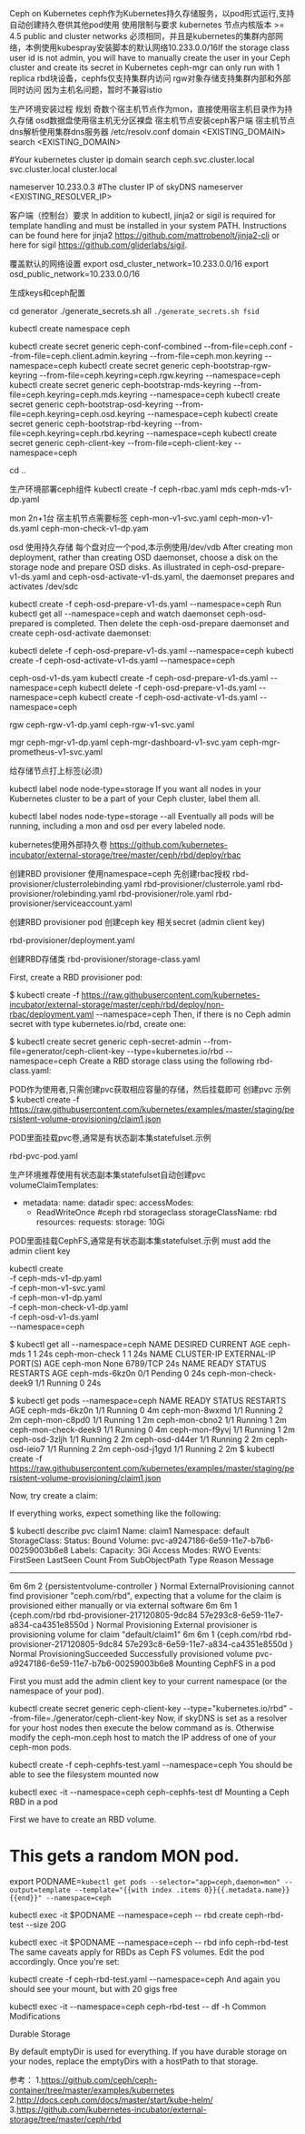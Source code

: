 Ceph on Kubernetes
ceph作为Kubernetes持久存储服务，以pod形式运行,支持自动创建持久卷供其他pod使用
使用限制与要求
kubernetes 节点内核版本 >= 4.5
public and cluster networks 必须相同，并且是kubernetes的集群内部网络，本例使用kubespray安装脚本的默认网络10.233.0.0/16If the storage class user id is not admin, you will have to manually create the user in your Ceph cluster and create its secret in Kubernetes
ceph-mgr can only run with 1 replica
rbd块设备，cephfs仅支持集群内访问
rgw对象存储支持集群内部和外部同时访问
因为主机名问题，暂时不兼容istio

生产环境安装过程
规划
奇数个宿主机节点作为mon，直接使用宿主机目录作为持久存储
osd数据盘使用宿主机无分区裸盘
宿主机节点安装ceph客户端
宿主机节点dns解析使用集群dns服务器
/etc/resolv.conf
domain <EXISTING_DOMAIN>
search <EXISTING_DOMAIN>

#Your kubernetes cluster ip domain
search ceph.svc.cluster.local svc.cluster.local cluster.local

nameserver 10.233.0.3     #The cluster IP of skyDNS
nameserver <EXISTING_RESOLVER_IP>

客户端（控制台）要求
In addition to kubectl, jinja2 or sigil is required for template handling and must be installed in your system PATH. Instructions can be found here for jinja2 https://github.com/mattrobenolt/jinja2-cli or here for sigil https://github.com/gliderlabs/sigil.

覆盖默认的网络设置
export osd_cluster_network=10.233.0.0/16
export osd_public_network=10.233.0.0/16

生成keys和ceph配置

cd generator
./generate_secrets.sh all `./generate_secrets.sh fsid`

kubectl create namespace ceph

kubectl create secret generic ceph-conf-combined --from-file=ceph.conf --from-file=ceph.client.admin.keyring --from-file=ceph.mon.keyring --namespace=ceph
kubectl create secret generic ceph-bootstrap-rgw-keyring --from-file=ceph.keyring=ceph.rgw.keyring --namespace=ceph
kubectl create secret generic ceph-bootstrap-mds-keyring --from-file=ceph.keyring=ceph.mds.keyring --namespace=ceph
kubectl create secret generic ceph-bootstrap-osd-keyring --from-file=ceph.keyring=ceph.osd.keyring --namespace=ceph
kubectl create secret generic ceph-bootstrap-rbd-keyring --from-file=ceph.keyring=ceph.rbd.keyring --namespace=ceph
kubectl create secret generic ceph-client-key --from-file=ceph-client-key --namespace=ceph

cd ..

生产环境部署ceph组件
kubectl create -f ceph-rbac.yaml
mds
ceph-mds-v1-dp.yaml

mon
2n+1台 宿主机节点需要标签
ceph-mon-v1-svc.yaml
ceph-mon-v1-ds.yaml
ceph-mon-check-v1-dp.yam

osd 使用持久存储
每个盘对应一个pod,本示例使用/dev/vdb
After creating mon deployment, rather than creating OSD daemonset, choose a disk on the storage node and prepare OSD disks. As illustrated in ceph-osd-prepare-v1-ds.yaml and ceph-osd-activate-v1-ds.yaml, the daemonset prepares and activates /dev/sdc

kubectl create -f ceph-osd-prepare-v1-ds.yaml --namespace=ceph
Run kubectl get all --namespace=ceph and watch daemonset ceph-osd-prepared is completed. Then delete the ceph-osd-prepare daemonset and create ceph-osd-activate daemonset:

kubectl delete -f ceph-osd-prepare-v1-ds.yaml --namespace=ceph
kubectl create -f ceph-osd-activate-v1-ds.yaml --namespace=ceph

ceph-osd-v1-ds.yam
kubectl create -f ceph-osd-prepare-v1-ds.yaml --namespace=ceph
kubectl delete -f ceph-osd-prepare-v1-ds.yaml --namespace=ceph
kubectl create -f ceph-osd-activate-v1-ds.yaml --namespace=ceph

rgw
ceph-rgw-v1-dp.yaml
ceph-rgw-v1-svc.yaml


mgr
ceph-mgr-v1-dp.yaml
ceph-mgr-dashboard-v1-svc.yam
ceph-mgr-prometheus-v1-svc.yaml

给存储节点打上标签(必须)

kubectl label node <nodename> node-type=storage
If you want all nodes in your Kubernetes cluster to be a part of your Ceph cluster, label them all.

kubectl label nodes node-type=storage --all
Eventually all pods will be running, including a mon and osd per every labeled node.

kubernetes使用外部持久卷
https://github.com/kubernetes-incubator/external-storage/tree/master/ceph/rbd/deploy/rbac

创建RBD provisioner 使用namespace=ceph
先创建rbac授权
rbd-provisioner/clusterrolebinding.yaml
rbd-provisioner/clusterrole.yaml
rbd-provisioner/rolebinding.yaml
rbd-provisioner/role.yaml
rbd-provisioner/serviceaccount.yaml

创建RBD provisioner pod
创建ceph key 相关secret (admin client key)

rbd-provisioner/deployment.yaml

创建RBD存储类
rbd-provisioner/storage-class.yaml


First, create a RBD provisioner pod:

$ kubectl create -f https://raw.githubusercontent.com/kubernetes-incubator/external-storage/master/ceph/rbd/deploy/non-rbac/deployment.yaml --namespace=ceph
Then, if there is no Ceph admin secret with type kubernetes.io/rbd, create one:

$ kubectl create secret generic ceph-secret-admin --from-file=generator/ceph-client-key --type=kubernetes.io/rbd --namespace=ceph
Create a RBD storage class using the following rbd-class.yaml:

POD作为使用者,只需创建pvc获取相应容量的存储，然后挂载即可
创建pvc 示例
$ kubectl create -f https://raw.githubusercontent.com/kubernetes/examples/master/staging/persistent-volume-provisioning/claim1.json

POD里面挂载pvc卷,通常是有状态副本集statefulset.示例

rbd-pvc-pod.yaml

生产环境推荐使用有状态副本集statefulset自动创建pvc
  volumeClaimTemplates:
  - metadata:
      name: datadir
    spec:
      accessModes:
      - ReadWriteOnce
      #ceph rbd storageclass
      storageClassName: rbd
      resources:
        requests:
          storage: 10Gi

POD里面挂载CephFS,通常是有状态副本集statefulset.示例
must add the admin client key

kubectl create \
-f ceph-mds-v1-dp.yaml \
-f ceph-mon-v1-svc.yaml \
-f ceph-mon-v1-dp.yaml \
-f ceph-mon-check-v1-dp.yaml \
-f ceph-osd-v1-ds.yaml \
--namespace=ceph

$ kubectl get all --namespace=ceph
NAME                   DESIRED      CURRENT       AGE
ceph-mds               1            1             24s
ceph-mon-check         1            1             24s
NAME                   CLUSTER-IP   EXTERNAL-IP   PORT(S)    AGE
ceph-mon               None         <none>        6789/TCP   24s
NAME                   READY        STATUS        RESTARTS   AGE
ceph-mds-6kz0n         0/1          Pending       0          24s
ceph-mon-check-deek9   1/1          Running       0          24s

$ kubectl get pods --namespace=ceph
NAME                   READY     STATUS    RESTARTS   AGE
ceph-mds-6kz0n         1/1       Running   0          4m
ceph-mon-8wxmd         1/1       Running   2          2m
ceph-mon-c8pd0         1/1       Running   1          2m
ceph-mon-cbno2         1/1       Running   1          2m
ceph-mon-check-deek9   1/1       Running   0          4m
ceph-mon-f9yvj         1/1       Running   1          2m
ceph-osd-3zljh         1/1       Running   2          2m
ceph-osd-d44er         1/1       Running   2          2m
ceph-osd-ieio7         1/1       Running   2          2m
ceph-osd-j1gyd         1/1       Running   2          2m
$ kubectl create -f https://raw.githubusercontent.com/kubernetes/examples/master/staging/persistent-volume-provisioning/claim1.json

Now, try create a claim:

If everything works, expect something like the following:

$ kubectl describe pvc claim1
Name:           claim1
Namespace:      default
StorageClass:
Status:         Bound
Volume:         pvc-a9247186-6e59-11e7-b7b6-00259003b6e8
Labels:         <none>
Capacity:       3Gi
Access Modes:   RWO
Events:
  FirstSeen     LastSeen        Count   From                                                                                    SubObjectPath   Type            Reason                  Message
  ---------     --------        -----   ----                                                                                    -------------   --------        ------                  -------
  6m            6m              2       {persistentvolume-controller }                                                                 Normal           ExternalProvisioning    cannot find provisioner "ceph.com/rbd", expecting that a volume for the claim is provisioned either manually or via external software
  6m            6m              1       {ceph.com/rbd rbd-provisioner-217120805-9dc84 57e293c8-6e59-11e7-a834-ca4351e8550d }           Normal           Provisioning            External provisioner is provisioning volume for claim "default/claim1"
  6m            6m              1       {ceph.com/rbd rbd-provisioner-217120805-9dc84 57e293c8-6e59-11e7-a834-ca4351e8550d }           Normal           ProvisioningSucceeded   Successfully provisioned volume pvc-a9247186-6e59-11e7-b7b6-00259003b6e8
Mounting CephFS in a pod

First you must add the admin client key to your current namespace (or the namespace of your pod).

kubectl create secret generic ceph-client-key --type="kubernetes.io/rbd" --from-file=./generator/ceph-client-key
Now, if skyDNS is set as a resolver for your host nodes then execute the below command as is. Otherwise modify the ceph-mon.ceph host to match the IP address of one of your ceph-mon pods.

kubectl create -f ceph-cephfs-test.yaml --namespace=ceph
You should be able to see the filesystem mounted now

kubectl exec -it --namespace=ceph ceph-cephfs-test df
Mounting a Ceph RBD in a pod

First we have to create an RBD volume.

# This gets a random MON pod.
export PODNAME=`kubectl get pods --selector="app=ceph,daemon=mon" --output=template --template="{{with index .items 0}}{{.metadata.name}}{{end}}" --namespace=ceph`

kubectl exec -it $PODNAME --namespace=ceph -- rbd create ceph-rbd-test --size 20G

kubectl exec -it $PODNAME --namespace=ceph -- rbd info ceph-rbd-test
The same caveats apply for RBDs as Ceph FS volumes. Edit the pod accordingly. Once you're set:

kubectl create -f ceph-rbd-test.yaml --namespace=ceph
And again you should see your mount, but with 20 gigs free

kubectl exec -it --namespace=ceph ceph-rbd-test -- df -h
Common Modifications

Durable Storage

By default emptyDir is used for everything. If you have durable storage on your nodes, replace the emptyDirs with a hostPath to that storage.

参考：
1.https://github.com/ceph/ceph-container/tree/master/examples/kubernetes
2.http://docs.ceph.com/docs/master/start/kube-helm/
3.https://github.com/kubernetes-incubator/external-storage/tree/master/ceph/rbd
